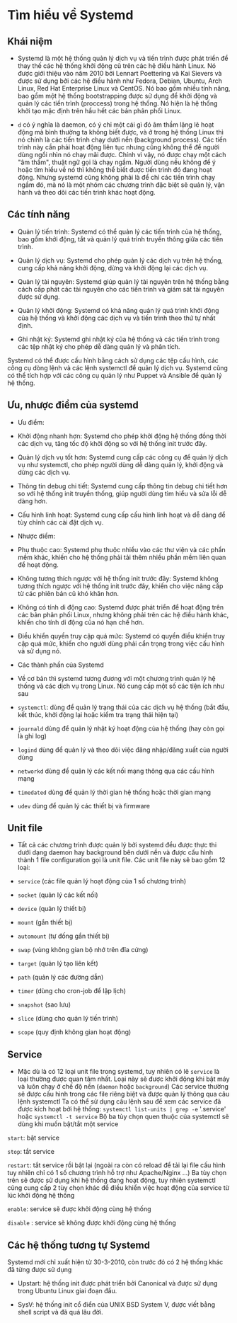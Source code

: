 # Tìm hiểu về Systemd
## Khái niệm

- Systemd là một hệ thống quản lý dịch vụ và tiến trình được phát triển để thay thế các hệ thống khởi động cũ trên các hệ điều hành Linux. Nó được giới thiệu vào năm 2010 bởi Lennart Poettering và Kai Sievers và được sử dụng bởi các hệ điều hành như Fedora, Debian, Ubuntu, Arch Linux, Red Hat Enterprise Linux và CentOS. Nó bao gồm nhiều tính năng, bao gồm một hệ thống bootstrapping được sử dụng để khởi động và quản lý các tiến trình (proccess) trong hệ thống. Nó hiện là hệ thống khởi tạo mặc định trên hầu hết các bản phân phối Linux.

- `d` có ý nghĩa là daemon, có ý chỉ một cái gì đó âm thầm lặng lẽ hoạt động mà bình thường ta không biết được, và ở trong hệ thống Linux thì nó chính là các tiến trình chạy dưới nền (background process). Các tiến trình này cần phải hoạt động liên tục nhưng cũng không thể để người dùng ngồi nhìn nó chạy mãi được. Chính vì vậy, nó được chạy một cách "âm thầm", thuật ngữ gọi là chạy ngầm. Người dùng nếu không để ý hoặc tìm hiểu về nó thì không thể biết được tiến trình đó đang hoạt động. Nhưng systemd cũng không phải là để chỉ các tiến trình chạy ngầm đó, mà nó là một nhóm các chương trình đặc biệt sẽ quản lý, vận hành và theo dõi các tiến trình khác hoạt động.

## Các tính năng 

- Quản lý tiến trình: Systemd có thể quản lý các tiến trình của hệ thống, bao gồm khởi động, tắt và quản lý quá trình truyền thông giữa các tiến trình.

- Quản lý dịch vụ: Systemd cho phép quản lý các dịch vụ trên hệ thống, cung cấp khả năng khởi động, dừng và khởi động lại các dịch vụ.

- Quản lý tài nguyên: Systemd giúp quản lý tài nguyên trên hệ thống bằng cách cấp phát các tài nguyên cho các tiến trình và giám sát tài nguyên được sử dụng.

- Quản lý khởi động: Systemd có khả năng quản lý quá trình khởi động của hệ thống và khởi động các dịch vụ và tiến trình theo thứ tự nhất định.

- Ghi nhật ký: Systemd ghi nhật ký của hệ thống và các tiến trình trong các tệp nhật ký cho phép dễ dàng quản lý và phân tích.

Systemd có thể được cấu hình bằng cách sử dụng các tệp cấu hình, các công cụ dòng lệnh và các lệnh systemctl để quản lý dịch vụ. Systemd cũng có thể tích hợp với các công cụ quản lý như Puppet và Ansible để quản lý hệ thống. 

## Ưu, nhược điểm của systemd

- Ưu điểm: 

 + Khởi động nhanh hơn: Systemd cho phép khởi động hệ thống đồng thời các dịch vụ, tăng tốc độ khởi động so với hệ thống init trước đây.
  
 + Quản lý dịch vụ tốt hơn: Systemd cung cấp các công cụ để quản lý dịch vụ như systemctl, cho phép người dùng dễ dàng quản lý, khởi động và dừng các dịch vụ.
  
 + Thông tin debug chi tiết: Systemd cung cấp thông tin debug chi tiết hơn so với hệ thống init truyền thống, giúp người dùng tìm hiểu và sửa lỗi dễ dàng hơn.
  
 + Cấu hình linh hoạt: Systemd cung cấp cấu hình linh hoạt và dễ dàng để tùy chỉnh các cài đặt dịch vụ. 

- Nhược điểm: 

 + Phụ thuộc cao: Systemd phụ thuộc nhiều vào các thư viện và các phần mềm khác, khiến cho hệ thống phải tải thêm nhiều phần mềm liên quan để hoạt động.
  
 + Không tương thích ngược với hệ thống init trước đây: Systemd không tương thích ngược với hệ thống init trước đây, khiến cho việc nâng cấp từ các phiên bản cũ khó khăn hơn.
  
 + Không có tính di động cao: Systemd được phát triển để hoạt động trên các bản phân phối Linux, nhưng không phải trên các hệ điều hành khác, khiến cho tính di động của nó hạn chế hơn.
  
 + Điều khiển quyền truy cập quá mức: Systemd có quyền điều khiển truy cập quá mức, khiến cho người dùng phải cẩn trọng trong việc cấu hình và sử dụng nó.  

- Các thành phần của Systemd
 
 + Về cơ bản thì systemd tương đương với một chương trình quản lý hệ thống và các dịch vụ trong Linux. Nó cung cấp một số các tiện ích như sau

 + `systemctl`: dùng để quản lý trạng thái của các dịch vụ hệ thống (bắt đầu, kết thúc, khởi động lại hoặc kiểm tra trạng thái hiện tại)
  
 + `journald` dùng để quản lý nhật ký hoạt động của hệ thống (hay còn gọi là ghi log)
  
 + `logind` dùng để quản lý và theo dõi việc đăng nhập/đăng xuất của người dùng
  
 + `networkd` dùng để quản lý các kết nối mạng thông qua các cấu hình mạng
  
 + `timedated` dùng để quản lý thời gian hệ thống hoặc thời gian mạng
  
 + `udev` dùng để quản lý các thiết bị và firmware 

## Unit file

- Tất cả các chương trình được quản lý bởi systemd đều được thực thi dưới dạng daemon hay background bên dưới nền và được cấu hình thành 1 file configuration gọi là unit file. Các unit file này sẽ bao gồm 12 loại:

 + `service` (các file quản lý hoạt động của 1 số chương trình)
  
 + `socket` (quản lý các kết nối)
  
 + `device` (quản lý thiết bị)
  
 + `mount` (gắn thiết bị)
  
 + `automount` (tự đống gắn thiết bị)
  
 + `swap` (vùng không gian bộ nhớ trên đĩa cứng)
  
 + `target` (quản lý tạo liên kết)
  
 + `path` (quản lý các đường dẫn)
  
 + `timer` (dùng cho cron-job để lập lịch)
  
 + `snapshot` (sao lưu)
  
 + `slice` (dùng cho quản lý tiến trình)
  
 + `scope` (quy định không gian hoạt động) 

## Service 

- Mặc dù là có 12 loại unit file trong systemd, tuy nhiên có lẽ `service` là loại thường được quan tâm nhất. Loại này sẽ được khởi động khi bật máy và luôn chạy ở chế độ nền (`daemon` hoặc `background`) Các service thường sẽ được cấu hình trong các file riêng biệt và được quản lý thông qua câu lệnh systemctl Ta có thể sử dụng câu lệnh sau để xem các service đã được kích hoạt bởi hệ thống: `systemctl list-units | grep -e` '.service' hoặc `systemctl -t service` Bộ ba tùy chọn quen thuộc của systemctl sẽ dùng khi muốn bật/tắt một service

`start`: bật service

`stop`: tắt service

`restart`: tắt service rồi bật lại (ngoài ra còn có reload để tải lại file cấu hình tuy nhiên chỉ có 1 số chương trình hỗ trợ như Apache/Nginx ...) Ba tùy chọn trên sẽ được sử dụng khi hệ thống đang hoạt động, tuy nhiên systemctl cũng cung cấp 2 tùy chọn khác để điều khiển việc hoạt động của service từ lúc khởi động hệ thống

`enable`: service sẽ được khởi động cùng hệ thống

`disable` : service sẽ không được khởi động cùng hệ thống

## Các hệ thống tương tự Systemd 

Systemd mới chỉ xuất hiện từ 30-3-2010, còn trước đó có 2 hệ thống khác đã từng được sử dụng

 - Upstart: hệ thống init được phát triển bởi Canonical và được sử dụng trong Ubuntu Linux giai đoạn đầu.
  
 - SysV: hệ thống init cổ điển của UNIX BSD System V, được viết bằng shell script và đã quá lâu đời.


 
